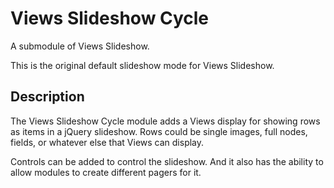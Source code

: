 
# Views Slideshow Cycle

A submodule of Views Slideshow.

This is the original default slideshow mode for Views Slideshow.


## Description

The Views Slideshow Cycle module adds a Views display for showing rows as items
in a jQuery slideshow. Rows could be single images, full nodes, fields, or
whatever else that Views can display.

Controls can be added to control the slideshow. And it also has the ability to
allow modules to create different pagers for it.

